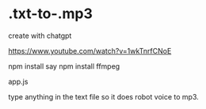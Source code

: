 # .txt-to-.mp3
create with chatgpt

https://www.youtube.com/watch?v=1wkTnrfCNoE

npm install say
npm install ffmpeg

app.js

type anything in the text file so it does robot voice to mp3.
